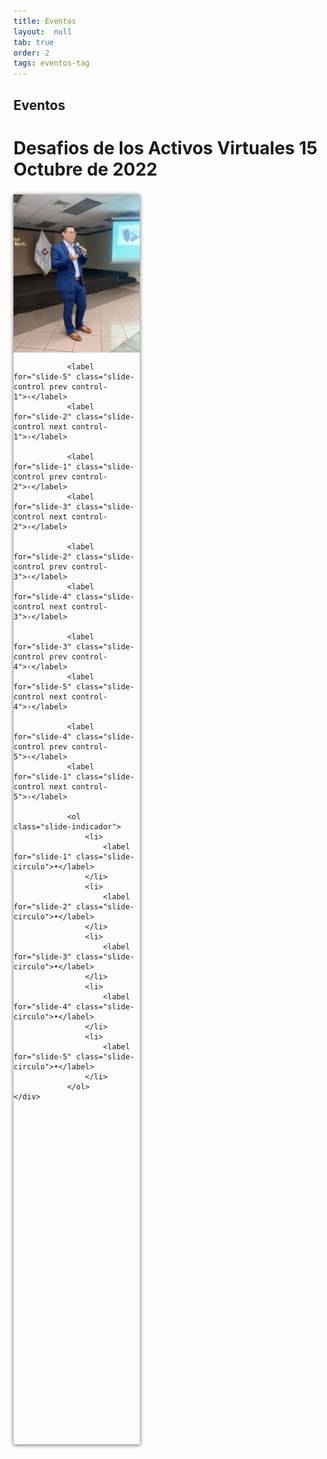 ```yaml
---
title: Eventos
layout:  null
tab: true
order: 2
tags: eventos-tag
---
```


## Eventos
<!--Eventos por realizar
<img src='assets/images/emailfooter.png' style='text-align:center;'><br>
-->
<!--<div>
<img src='assets/images/under01.jpg' style='float:left;margin:25px;max-width:30%;max-height:30%;'/>
<p style='color:black;text-align:justify;'>
<h1>En espera de informacion</h1>
</p>
</div>-->
<!-- 
<style type="text/css">
  .slider-container {
  display: flex;
  width: 100%;
  height: 100vh;
  overflow-x: scroll;  
  scroll-snap-type: x mandatory;
}

.slider-container img {
  flex: 0 0 100%;
  width: 100%;
  object-fit: cover;
  scroll-snap-align: center;
}
</style>
<h1>OWASP Conociendo los Activos Digitales</h1>
<div class="slider-container">  
  <img
    class="slider-item"
    src='assets/images/01charla01.jpg'
  />
  <img
    class="slider-item"
    src='assets/images/01charla02.jpg'
  />
  <img
    class="slider-item"
    src='assets/images/01charla03.jpg'
	/>
	<img
    class="slider-item"
    src='assets/images/01charla04.jpg'
	/>
	<img
    class="slider-item"
    src='assets/images/01charla05.jpg'
	/>
	
</div> -->
<style>
            .slide {
				float:left;
				display: flex;
				width: 100%;
				height: 50vh;
                box-shadow: 0px 1px 6px rgba(0, 0, 0, 0.64);
                margin-top: 5px;
				max-width:40%;
				max-height:30%;	
            }
            .slide-inner {
                flex: 0 0 100%;
				height: auto;
				width: 100%;
				object-fit: cover;
				position: relative;
                overflow: hidden;                
            }
            .slide-open:checked + .slide-item {
                position: static;
                opacity: 100;
            }
            .slide-item {
                position: absolute;
                opacity: 0;
                -webkit-transition: opacity 0.6s ease-out;
                transition: opacity 0.6s ease-out;
            }
            .slide-item img {
                display: block;
                height: auto;
                max-width: 100%;
				text-align:center;
            }
            .slide-control {
                background: rgba(0, 0, 0, 0.28);
                border-radius: 50%;
                color: #fff;
                cursor: pointer;
                display: none;
                font-size: 40px;
                height: 40px;
                line-height: 35px;
                position: absolute;
                top: 50%;
                -webkit-transform: translate(0, -50%);
                cursor: pointer;
                -ms-transform: translate(0, -50%);
                transform: translate(0, -50%);
                text-align: center;
                width: 40px;
                z-index: 10;
            }
            .slide-control.prev {
                left: 2%;
            }
            .slide-control.next {
                right: 2%;
            }
            .slide-control:hover {
                background: rgba(0, 0, 0, 0.8);
                color: #aaaaaa;
            }
            #slide-1:checked ~ .control-1,
            #slide-2:checked ~ .control-2,
            #slide-3:checked ~ .control-3,
			#slide-4:checked ~ .control-4,
			#slide-5:checked ~ .control-5
			{
                display: block;
            }
            .slide-indicador {
                list-style: none;
                margin: 0;
                padding: 0;
                position: absolute;
                bottom: 2%;
                left: 0;
                right: 0;
                text-align: center;
                z-index: 10;
            }
            .slide-indicador li {
                display: inline-block;
                margin: 0 5px;
            }
            .slide-circulo {
                color: #828282;
                cursor: pointer;
                display: block;
                font-size: 35px;
            }
            .slide-circulo:hover {
                color: #aaaaaa;
            }
			
            #slide-1:checked ~ .control-1 ~ .slide-indicador 
                 li:nth-child(1) .slide-circulo,
            #slide-2:checked ~ .control-2 ~ .slide-indicador 
                  li:nth-child(2) .slide-circulo,
            #slide-3:checked ~ .control-3 ~ .slide-indicador 
                  li:nth-child(3) .slide-circulo, 
			#slide-4:checked ~ .control-4 ~ .slide-indicador 
                  li:nth-child(4) .slide-circulo,	  
			#slide-5:checked ~ .control-5 ~ .slide-indicador 
                  li:nth-child(5) .slide-circulo{
                color: #428bca;
            }
			
            #titulo {
                width: 100%;
                position: absolute;
                padding: 0px;
                margin: 0px auto;
                text-align: center;
                font-size: 27px;
                color: rgba(255, 255, 255, 1);
                font-family: 'Open Sans', sans-serif;
                z-index: 9999;
                text-shadow: 0px 1px 2px rgba(0, 0, 0, 0.33), 
                     -1px 0px 2px rgba(255, 255, 255, 0);
            }
			
</style>
<h1>Desafios de los Activos Virtuales 15 Octubre de 2022</h1>
<div class="slide">
    <div class="slide-inner">
         <input class="slide-open" type="radio" id="slide-1" 
                  name="slide" aria-hidden="true" hidden="" checked="checked">
            <div class="slide-item">
                    <img src='assets/images/01charla01.jpg'>
            </div>
         <input class="slide-open" type="radio" id="slide-2" 
                 name="slide" aria-hidden="true" hidden="">
            <div class="slide-item">
                    <img src='assets/images/01charla02.jpg'>
            </div>
                <input class="slide-open" type="radio" id="slide-3" 
                      name="slide" aria-hidden="true" hidden="">
                <div class="slide-item">
                    <img src='assets/images/01charla03.jpg'>
                </div>
				<input class="slide-open" type="radio" id="slide-4" 
                      name="slide" aria-hidden="true" hidden="">
                <div class="slide-item">
                    <img src='assets/images/01charla04.jpg'>
                </div>
				<input class="slide-open" type="radio" id="slide-5" 
                      name="slide" aria-hidden="true" hidden="">
                <div class="slide-item">
                    <img src='assets/images/01charla05.jpg'>
                </div>
				
				
				<label for="slide-5" class="slide-control prev control-1">‹</label>
                <label for="slide-2" class="slide-control next control-1">›</label>
				
                <label for="slide-1" class="slide-control prev control-2">‹</label>
                <label for="slide-3" class="slide-control next control-2">›</label>
				
                <label for="slide-2" class="slide-control prev control-3">‹</label>
                <label for="slide-4" class="slide-control next control-3">›</label>
				
				<label for="slide-3" class="slide-control prev control-4">‹</label>
                <label for="slide-5" class="slide-control next control-4">›</label>
				
				<label for="slide-4" class="slide-control prev control-5">‹</label>
                <label for="slide-1" class="slide-control next control-5">›</label>
				
                <ol class="slide-indicador">
                    <li>
                        <label for="slide-1" class="slide-circulo">•</label>
                    </li>
                    <li>
                        <label for="slide-2" class="slide-circulo">•</label>
                    </li>
                    <li>
                        <label for="slide-3" class="slide-circulo">•</label>
                    </li>
					<li>
                        <label for="slide-4" class="slide-circulo">•</label>
                    </li>
					<li>
                        <label for="slide-5" class="slide-circulo">•</label>
                    </li>
                </ol>
    </div>
</div>  